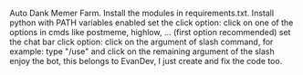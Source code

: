 Auto Dank Memer Farm.
Install the modules in requirements.txt.
Install python with PATH variables enabled
set the click option: click on one of the options in cmds like postmeme, highlow, ... (first option recommended)
set the chat bar click option: click on the argument of slash command, for example: type "/use" and click on the remaining argument of the slash
enjoy the bot, this belongs to EvanDev, I just create and fix the code too.
